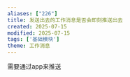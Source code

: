 ```yaml
---
aliases: ["226"]
title: 发送出去的工作消息是否会即刻推送出去
created: 2025-07-15
modified: 2025-07-15
tags: ['基础模块']
theme: 工作消息
---
```


需要通过app来推送
